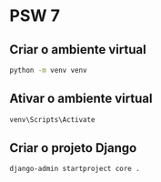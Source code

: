 # PSW 7

## Criar o ambiente virtual

``` bash
python -m venv venv
```

## Ativar o ambiente virtual

``` bash
venv\Scripts\Activate
```

## Criar o projeto Django

``` bash
django-admin startproject core .
```
